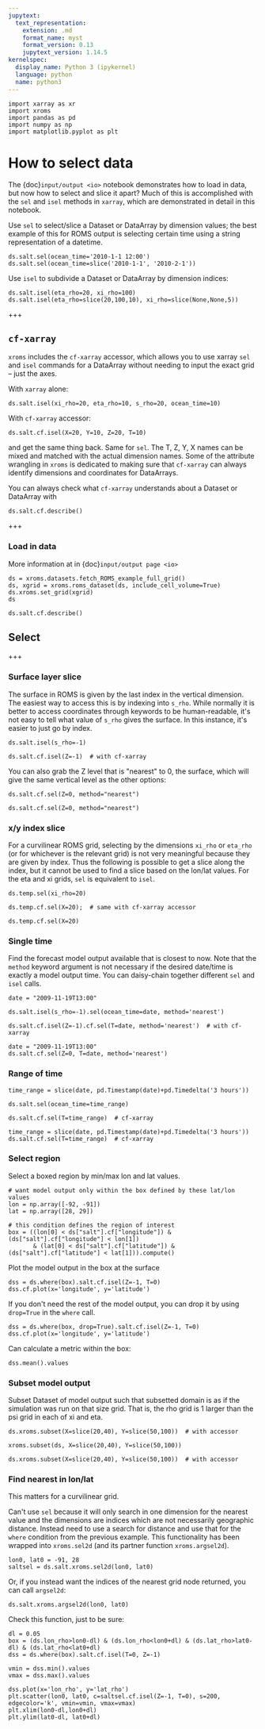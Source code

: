 ```yaml
---
jupytext:
  text_representation:
    extension: .md
    format_name: myst
    format_version: 0.13
    jupytext_version: 1.14.5
kernelspec:
  display_name: Python 3 (ipykernel)
  language: python
  name: python3
---
```


```{code-cell} ipython3
import xarray as xr
import xroms
import pandas as pd
import numpy as np
import matplotlib.pyplot as plt
```

# How to select data

The {doc}`input/output <io>` notebook demonstrates how to load in data, but now how to select and slice it apart? Much of this is accomplished with the `sel` and `isel` methods in `xarray`, which are demonstrated in detail in this notebook.

Use `sel` to select/slice a Dataset or DataArray by dimension values; the best example of this for ROMS output is selecting certain time using a string representation of a datetime.

    ds.salt.sel(ocean_time='2010-1-1 12:00')
    ds.salt.sel(ocean_time=slice('2010-1-1', '2010-2-1'))

Use `isel` to subdivide a Dataset or DataArray by dimension indices:

    ds.salt.isel(eta_rho=20, xi_rho=100)
    ds.salt.isel(eta_rho=slice(20,100,10), xi_rho=slice(None,None,5))

+++

## `cf-xarray`

`xroms` includes the `cf-xarray` accessor, which allows you to use xarray `sel` and `isel` commands for a DataArray without needing to input the exact grid – just the axes.

With `xarray` alone:

    ds.salt.isel(xi_rho=20, eta_rho=10, s_rho=20, ocean_time=10)

With `cf-xarray` accessor:

    ds.salt.cf.isel(X=20, Y=10, Z=20, T=10)

and get the same thing back. Same for `sel`. The T, Z, Y, X names can be mixed and matched with the actual dimension names. Some of the attribute wrangling in `xroms` is dedicated to making sure that `cf-xarray` can always identify dimensions and coordinates for DataArrays.

You can always check what `cf-xarray` understands about a Dataset or DataArray with

    ds.salt.cf.describe()

+++

### Load in data

More information at in {doc}`input/output page <io>`

```{code-cell} ipython3
ds = xroms.datasets.fetch_ROMS_example_full_grid()
ds, xgrid = xroms.roms_dataset(ds, include_cell_volume=True)
ds.xroms.set_grid(xgrid)
ds
```

```{code-cell} ipython3
ds.salt.cf.describe()
```

## Select

+++

### Surface layer slice

The surface in ROMS is given by the last index in the vertical dimension. The easiest way to access this is by indexing into `s_rho`. While normally it is better to access coordinates through keywords to be human-readable, it's not easy to tell what value of `s_rho` gives the surface. In this instance, it's easier to just go by index.

    ds.salt.isel(s_rho=-1)

    ds.salt.cf.isel(Z=-1)  # with cf-xarray

You can also grab the Z level that is "nearest" to 0, the surface, which will give the same vertical level as the other options:

    ds.salt.cf.sel(Z=0, method="nearest")

```{code-cell} ipython3
ds.salt.cf.sel(Z=0, method="nearest")
```

### x/y index slice

For a curvilinear ROMS grid, selecting by the dimensions `xi_rho` or `eta_rho` (or for whichever is the relevant grid) is not very meaningful because they are given by index. Thus the following is possible to get a slice along the index, but it cannot be used to find a slice based on the lon/lat values. For the eta and xi grids, `sel` is equivalent to `isel`.

    ds.temp.sel(xi_rho=20)

    ds.temp.cf.sel(X=20);  # same with cf-xarray accessor

```{code-cell} ipython3
ds.temp.cf.sel(X=20)
```

### Single time

Find the forecast model output available that is closest to now. Note that the `method` keyword argument is not necessary if the desired date/time is exactly a model output time. You can daisy-chain together different `sel` and `isel` calls.

    date = "2009-11-19T13:00"

    ds.salt.isel(s_rho=-1).sel(ocean_time=date, method='nearest')

    ds.salt.cf.isel(Z=-1).cf.sel(T=date, method='nearest')  # with cf-xarray

```{code-cell} ipython3
date = "2009-11-19T13:00"
ds.salt.cf.sel(Z=0, T=date, method='nearest')
```

### Range of time

    time_range = slice(date, pd.Timestamp(date)+pd.Timedelta('3 hours'))

    ds.salt.sel(ocean_time=time_range)

    ds.salt.cf.sel(T=time_range)  # cf-xarray

```{code-cell} ipython3
time_range = slice(date, pd.Timestamp(date)+pd.Timedelta('3 hours'))
ds.salt.cf.sel(T=time_range)  # cf-xarray
```

### Select region

Select a boxed region by min/max lon and lat values.

```{code-cell} ipython3
# want model output only within the box defined by these lat/lon values
lon = np.array([-92, -91])
lat = np.array([28, 29])
```

```{code-cell} ipython3
# this condition defines the region of interest
box = ((lon[0] < ds["salt"].cf["longitude"]) & (ds["salt"].cf["longitude"] < lon[1])
       & (lat[0] < ds["salt"].cf["latitude"]) & (ds["salt"].cf["latitude"] < lat[1])).compute()
```

Plot the model output in the box at the surface

```{code-cell} ipython3
dss = ds.where(box).salt.cf.isel(Z=-1, T=0)
dss.cf.plot(x='longitude', y='latitude')
```

If you don't need the rest of the model output, you can drop it by using `drop=True` in the `where` call.

```{code-cell} ipython3
dss = ds.where(box, drop=True).salt.cf.isel(Z=-1, T=0)
dss.cf.plot(x='longitude', y='latitude')
```

Can calculate a metric within the box:

```{code-cell} ipython3
dss.mean().values
```

### Subset model output

Subset Dataset of model output such that subsetted domain is as if the simulation was run on that size grid. That is, the rho grid is 1 larger than the psi grid in each of xi and eta.

    ds.xroms.subset(X=slice(20,40), Y=slice(50,100))  # with accessor

    xroms.subset(ds, X=slice(20,40), Y=slice(50,100))

```{code-cell} ipython3
ds.xroms.subset(X=slice(20,40), Y=slice(50,100))  # with accessor
```

### Find nearest in lon/lat

This matters for a curvilinear grid.

Can't use `sel` because it will only search in one dimension for the nearest value and the dimensions are indices which are not necessarily geographic distance. Instead need to use a search for distance and use that for the `where` condition from the previous example. This functionality has been wrapped into `xroms.sel2d` (and its partner function `xroms.argsel2d`).

```{code-cell} ipython3
lon0, lat0 = -91, 28
saltsel = ds.salt.xroms.sel2d(lon0, lat0)
```

Or, if you instead want the indices of the nearest grid node returned, you can call `argsel2d`:

```{code-cell} ipython3
ds.salt.xroms.argsel2d(lon0, lat0)
```

Check this function, just to be sure:

```{code-cell} ipython3
dl = 0.05
box = (ds.lon_rho>lon0-dl) & (ds.lon_rho<lon0+dl) & (ds.lat_rho>lat0-dl) & (ds.lat_rho<lat0+dl)
dss = ds.where(box).salt.cf.isel(T=0, Z=-1)

vmin = dss.min().values
vmax = dss.max().values

dss.plot(x='lon_rho', y='lat_rho')
plt.scatter(lon0, lat0, c=saltsel.cf.isel(Z=-1, T=0), s=200, edgecolor='k', vmin=vmin, vmax=vmax)
plt.xlim(lon0-dl,lon0+dl)
plt.ylim(lat0-dl, lat0+dl)
```
